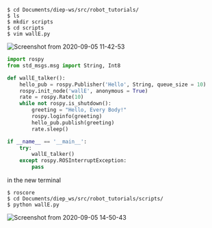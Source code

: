 
```shell
$ cd Documents/diep-ws/src/robot_tutorials/
$ ls
$ mkdir scripts
$ cd scripts
$ vim wallE.py
```
![Screenshot from 2020-09-05 11-42-53](https://user-images.githubusercontent.com/69444682/92297779-f5595400-ef6c-11ea-9602-c8c537fa5260.png)

```python
import rospy
from std_msgs.msg import String, Int8

def wallE_talker():
    hello_pub = rospy.Publisher('Hello', String, queue_size = 10)
    rospy.init_node('wallE', anonymous = True)
    rate = rospy.Rate(10)
    while not rospy.is_shutdown():
        greeting = "Hello, Every Body!"
        rospy.loginfo(greeting)
        hello_pub.publish(greeting)
        rate.sleep()

if __name__ == '__main__':
    try:
        wallE_talker()
    except rospy.ROSInterruptException:
        pass
```

in the new terminal
```shell
$ roscore
$ cd Documents/diep_ws/src/robot_tutorials/scripts/
$ python wallE.py
```
![Screenshot from 2020-09-05 14-50-43](https://user-images.githubusercontent.com/69444682/92301047-56dbeb80-ef8a-11ea-844d-da1bce0fca74.png)
